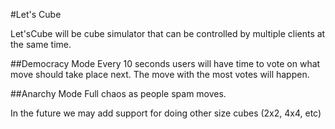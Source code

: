 #Let's Cube

Let'sCube will be cube simulator that can be controlled by multiple clients at the same time.

##Democracy Mode
Every 10 seconds users will have time to vote on what move should take place next.
The move with the most votes will happen.

##Anarchy Mode
Full chaos as people spam moves.

In the future we may add support for doing other size cubes (2x2, 4x4, etc)
